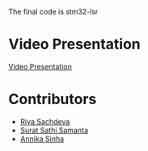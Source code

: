 The final code is stm32-lsr


# Video Presentation

[Video Presentation](ESD-2024-Project/ESD_Maze_Solver_Video.mp4)


# Contributors
- [Riya Sachdeva](https://github.com/riyasach189)
- [Surat Sathi Samanta](https://github.com/kio42069)
- [Annika Sinha](https://github.com/annikaasinha)
